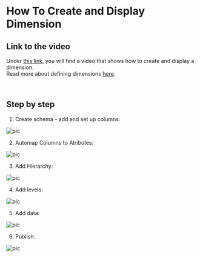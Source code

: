 
# How To Create and Display Dimension

## Link to the video

Under [this link](https://profitbasedocs.blob.core.windows.net/videos/Dimension%20-%20Create%20and%20display%20dimension.mp4), you will find a video that shows how to create and display a dimension.  
Read more about defining dimensions [here](../index.md).

<br/>

## Step by step

1. Create schema - add and set up columns:

![pic](https://profitbasedocs.blob.core.windows.net/images/HTdim%20(1).png)

2. Automap Columns to Atributes:

![pic](https://profitbasedocs.blob.core.windows.net/images/HTdim%20(2).png)

3. Add Hierarchy:

![pic](https://profitbasedocs.blob.core.windows.net/images/HTdim%20(3).png)

4. Add levels:

![pic](https://profitbasedocs.blob.core.windows.net/images/HTdim%20(4).png)

5. Add data:

![pic](https://profitbasedocs.blob.core.windows.net/images/HTdim%20(5).png)

6. Publish:

![pic](https://profitbasedocs.blob.core.windows.net/images/HTdim%20(6).png)


